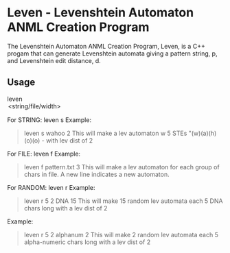 # Leven - Levenshtein Automaton ANML Creation Program

The Levenshtein Automaton ANML Creation Program, Leven, is a C++ progam that can generate Levenshtein automata giving a pattern string, p, and Levenshtein edit distance, d.


## Usage

leven <OPTION> <string/file/width> <lev dist> <rand DNA or alphanum> <rand iterations>

For STRING: leven s <pattern string> <lev dist>
Example: 
>leven s wahoo 2
This will make a lev automaton w 5 STEs "(w)(a)(h)(o)(o) - with lev dist of 2

For FILE: leven f <pattern file name> <lev dist>
Example: 
>leven f pattern.txt 3
This will make a lev automaton for each group of chars in file. A new line indicates a new automaton.
  
For RANDOM: leven r <width> <lev dist> <DNA or alphanum> <iterations>
Example: 
>leven r 5 2 DNA 15
This will make 15 random lev automata each 5 DNA chars long with a lev dist of 2

Example: 
>leven r 5 2 alphanum 2
This will make 2 random lev automata each 5 alpha-numeric chars long with a lev dist of 2
